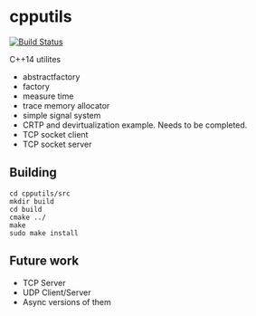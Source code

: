 # cpputils

[![Build Status](https://travis-ci.org/yangosoft/cpputils.svg?branch=master)](https://travis-ci.org/yangosoft/cpputils)

C++14 utilites 


* abstractfactory
* factory
* measure time 
* trace memory allocator
* simple signal system
* CRTP and devirtualization example. Needs to be completed.
* TCP socket client
* TCP socket server




## Building

~~~~
cd cpputils/src
mkdir build
cd build
cmake ../
make
sudo make install
~~~~


## Future work
* TCP Server
* UDP Client/Server
* Async versions of them
